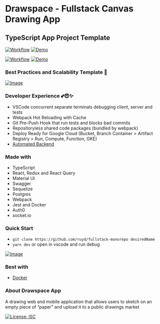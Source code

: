 # Drawspace - Fullstack Canvas Drawing App

## TypeScript App Project Template

[![Workflow](https://github.com/ruyd/fullstack-monorepo/actions/workflows/client-deploy-ghpages.yml/badge.svg)](https://github.com/ruyd/fullstack-monorepo/actions/workflows/client-deploy-ghpages.yml)
[![Demo](https://img.shields.io/badge/Deployment-GITHUB%20PAGES-GREEN.svg)](https://ruyd.github.io/fullstack-monorepo)

[![Workflow](https://github.com/ruyd/fullstack-monorepo/actions/workflows/deploy-google.yml/badge.svg)](https://github.com/ruyd/fullstack-monorepo/actions/workflows/deploy-google.yml)
[![Demo](https://img.shields.io/badge/Deployment-GCLOUD-GREEN.svg)](https://api.drawspace.app/docs)

### Best Practices and Scalability Template 🙌

[![Image](https://raw.githubusercontent.com/ruyd/fullstack-monorepo/master/workspaces/client/src/features/home/images/lighthouse.png)](https://ruyd.github.io/fullstack-monorepo)

### Developer Experience 💕😎✨
- VSCode concurrent separate terminals debugging client, server and tests
- Webpack Hot Reloading with Cache
- Git Pre-Push Hook that run tests and blocks bad commits
- Repositoryless shared code packages (bundled by webpack)
- Deploy Ready for Google Cloud (Bucket, Branch Container > Artifact Registry > Run, Compute, Function, GKE)
- [Automated Backend](https://github.com/ruyd/automated-express-backend)
### Made with

- TypeScript
- React, Redux and React Query
- Material UI
- Swagger
- Sequelize
- Postgres
- Webpack
- Jest and Docker
- Auth0
- socket.io

### Quick Start

- `git clone https://github.com/ruyd/fullstack-monorepo desiredName`
- `yarn dev` or open in vscode and run debug  

[![Image](https://raw.githubusercontent.com/ruyd/fullstack-monorepo/master/docs/4Pane.png)](https://drawspace.app/draw)

### Best with
- [Docker](https://www.docker.com/) 
  
### About Drawspace App

A drawing web and mobile application that allows users to sketch on an empty piece of “paper” and upload it to a public drawings market


[![License: ISC](https://img.shields.io/badge/License-ISC-blue.svg)](https://opensource.org/licenses/ISC)

